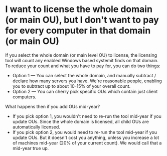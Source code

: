 # I want to license the whole domain (or main OU), but I don't want to pay for every computer in that domain (or main OU)

If you select the whole domain (or main level OU) to license, the licensing tool will count any
enabled Windows based systemit finds on that domain. To reduce your count and what you have to pay
for, you can do two things:

- Option 1 — You can select the whole domain, and manually subtract / declare how many servers you
  have. We're reasonable people, enabling you to subtract up to about 10-15% of your overall count.
- Option 2 — You can cherry pick specific OUs which contain just client computers.

What happens then if you add OUs mid-year?

- If you pick option 1, you wouldn't need to re-run the tool mid-year if you update OUs. Since the
  whole domain is licensed, all child OUs are automatically licensed.
- If you pick option 2, you would need to re-run the tool mid-year if you update OUs. But it doesn't
  cost you anything, unless you increase a lot of machines mid-year (20% of your current count). We
  would call that a mid-year true up.
